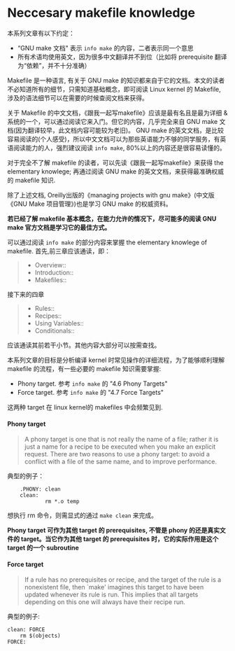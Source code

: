 # Neccesary makefile knowledge

本系列文章有以下约定：

-  “GNU make 文档" 表示 `info make` 的内容，二者表示同一个意思
- 所有术语均使用英文，因为很多中文翻译并不到位（比如将 prerequisite 翻译为“依赖”，并不十分准确）

Makefile 是一种语言, 有关于 GNU make 的知识都来自于它的文档。本文的读者不必知道所有的细节，只需知道基础概念，即可阅读 Linux kernel 的 Makefile, 涉及的语法细节可以在需要的时候查阅文档来获得。

关于 Makefile 的中文文档，《跟我一起写makefile》应该是最有名且是最为详细 & 系统的一个，可以通过阅读它来入门。但它的内容，几乎完全来自 GNU make 文档(因为翻译较早，此文档内容可能较为老旧)。 GNU make 的英文文档，是比较容易阅读的(个人感受)，所以中文文档可以为那些英语能力不够的同学服务，有英语阅读能力的人，强烈建议阅读 `info make`, 80%以上的内容还是很容易读懂的。

对于完全不了解 makefile 的读者，可以先读《跟我一起写makefile》来获得 the elementary knowlege; 再通过阅读 GNU make 的英文文档，来获得最准确权威的 makefile 知识.

除了上述文档, Oreilly出版的《managing projects with gnu make》(中文版《GNU Make 项目管理》)也是学习 GNU make 的权威资料。

**若已经了解 makefile 基本概念，在能力允许的情况下，尽可能多的阅读 GNU make 官方文档是学习它的最佳方式。**

可以通过阅读 `info make` 的部分内容来掌握 the elementary knowlege of makefile.
首先,前三章应该通读，即：

>* Overview::
>* Introduction::
>* Makefiles::

接下来的四章

>* Rules::
>* Recipes::
>* Using Variables::
>* Conditionals::

应该通读其前若干小节。其他内容大部分可以按需查找。

本系列文章的目标是分析编译 kernel 时常见操作的详细流程，为了能够顺利理解 makefile 的流程，有一些必要的 makefile 知识需要掌握:

- Phony target. 参考 `info make` 的 "4.6 Phony Targets"
- Force target. 参考 `info make` 的 "4.7 Force Targets"

这两种 target 在 linux kernel的 makefiles 中会频繁见到.

#### Phony target

>A phony target is one that is not really the name of a file; rather it
>is just a name for a recipe to be executed when you make an explicit
>request.  There are two reasons to use a phony target: to avoid a
>conflict with a file of the same name, and to improve performance.

典型的例子：

        .PHONY: clean
        clean:
                rm *.o temp

想执行 rm 命令，则需显式的通过 `make clean` 来完成。

**Phony target 可作为其他 target 的 prerequisites, 不管是 phony 的还是真实文件的 target。当它作为其他 target 的 prerequisites 时，它的实际作用是这个 target 的一个 subroutine**

#### Force target

>If a rule has no prerequisites or recipe, and the target of the rule is
a nonexistent file, then `make' imagines this target to have been
updated whenever its rule is run.  This implies that all targets
depending on this one will always have their recipe run.

典型的例子:

	clean: FORCE
		rm $(objects)
	FORCE:
